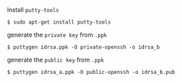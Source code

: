 Install `putty-tools`
```shell
$ sudo apt-get install putty-tools
```

generate the `private key` from `.ppk`
```shell
$ puttygen idrsa.ppk -O private-openssh -o idrsa_b
```

generate the `public key` from `.ppk`
```shell
$ puttygen idrsa_a.ppk -O public-openssh -o idrsa_b.pub
```
